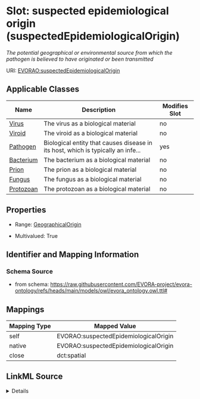 

# Slot: suspected epidemiological origin (suspectedEpidemiologicalOrigin)


_The potential geographical or environmental source from which the pathogen is believed to have originated or been transmitted_





URI: [EVORAO:suspectedEpidemiologicalOrigin](https://raw.githubusercontent.com/EVORA-project/evora-ontology/refs/heads/main/models/owl/evora_ontology.owl.ttl#suspectedEpidemiologicalOrigin)



<!-- no inheritance hierarchy -->





## Applicable Classes

| Name | Description | Modifies Slot |
| --- | --- | --- |
| [Virus](Virus.md) | The virus as a biological material |  no  |
| [Viroid](Viroid.md) | The viroid as a biological material |  no  |
| [Pathogen](Pathogen.md) | Biological entity that causes disease in its host, which is typically an infe... |  yes  |
| [Bacterium](Bacterium.md) | The bacterium as a biological material |  no  |
| [Prion](Prion.md) | The prion as a biological material |  no  |
| [Fungus](Fungus.md) | The fungus as a biological material |  no  |
| [Protozoan](Protozoan.md) | The protozoan as a biological material |  no  |







## Properties

* Range: [GeographicalOrigin](GeographicalOrigin.md)

* Multivalued: True





## Identifier and Mapping Information







### Schema Source


* from schema: https://raw.githubusercontent.com/EVORA-project/evora-ontology/refs/heads/main/models/owl/evora_ontology.owl.ttl#




## Mappings

| Mapping Type | Mapped Value |
| ---  | ---  |
| self | EVORAO:suspectedEpidemiologicalOrigin |
| native | EVORAO:suspectedEpidemiologicalOrigin |
| close | dct:spatial |




## LinkML Source

<details>
```yaml
name: suspectedEpidemiologicalOrigin
description: The potential geographical or environmental source from which the pathogen
  is believed to have originated or been transmitted
title: suspected epidemiological origin
from_schema: https://raw.githubusercontent.com/EVORA-project/evora-ontology/refs/heads/main/models/owl/evora_ontology.owl.ttl#
close_mappings:
- dct:spatial
rank: 1000
alias: suspectedEpidemiologicalOrigin
domain_of:
- Pathogen
range: GeographicalOrigin
required: false
multivalued: true

```
</details>